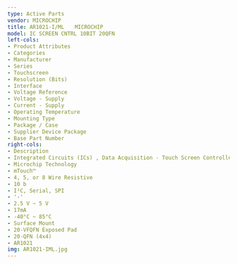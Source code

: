 ```yaml
---
type: Active Parts
vendor: MICROCHIP
title: AR1021-I/ML　　MICROCHIP
model: IC SCREEN CNTRL 10BIT 20QFN
left-cols:
- Product Attributes
- Categories
- Manufacturer
- Series
- Touchscreen
- Resolution (Bits)
- Interface
- Voltage Reference
- Voltage - Supply
- Current - Supply
- Operating Temperature
- Mounting Type
- Package / Case
- Supplier Device Package
- Base Part Number
right-cols:
- Description
- Integrated Circuits (ICs) , Data Acquisition - Touch Screen Controllers
- Microchip Technology
- mTouch™
- 4, 5, or 8 Wire Resistive
- 10 b
- I²C, Serial, SPI
- '-'
- 2.5 V ~ 5 V
- 17mA
- -40°C ~ 85°C
- Surface Mount
- 20-VFQFN Exposed Pad
- 20-QFN (4x4)
- AR1021
img: AR1021-IML.jpg
---
```

